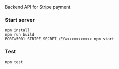 
Backend API for Stripe payment.

### Start server

```
npm install
npm run build
PORT=5001 STRIPE_SECRET_KEY=xxxxxxxxxxx npm start
```

### Test

```
npm test
```
